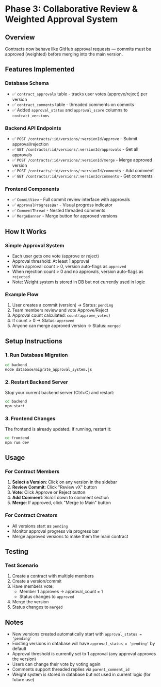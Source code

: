 # Phase 3: Collaborative Review & Weighted Approval System

## Overview

Contracts now behave like GitHub approval requests — commits must be approved (weighted) before merging into the main version.

## Features Implemented

### Database Schema
- ✅ `contract_approvals` table - tracks user votes (approve/reject) per version
- ✅ `contract_comments` table - threaded comments on commits
- ✅ Added `approval_status` and `approval_score` columns to `contract_versions`

### Backend API Endpoints
- ✅ `POST /contracts/:id/versions/:versionId/approve` - Submit approval/rejection
- ✅ `GET /contracts/:id/versions/:versionId/approvals` - Get all approvals
- ✅ `POST /contracts/:id/versions/:versionId/merge` - Merge approved version
- ✅ `POST /contracts/:id/versions/:versionId/comments` - Add comment
- ✅ `GET /contracts/:id/versions/:versionId/comments` - Get comments

### Frontend Components
- ✅ `CommitView` - Full commit review interface with approvals
- ✅ `ApprovalProgressBar` - Visual progress indicator
- ✅ `CommentThread` - Nested threaded comments
- ✅ `MergeBanner` - Merge button for approved versions

## How It Works

### Simple Approval System
- Each user gets one vote (approve or reject)
- Approval threshold: At least 1 approval
- When approval count > 0, version auto-flags as `approved`
- When rejection count > 0 and no approvals, version auto-flags as `rejected`
- Note: Weight system is stored in DB but not currently used in logic

### Example Flow
1. User creates a commit (version) → Status: `pending`
2. Team members review and vote Approve/Reject
3. Approval count calculated: `count(approve_votes)`
4. If count > 0 → Status: `approved`
5. Anyone can merge approved version → Status: `merged`

## Setup Instructions

### 1. Run Database Migration

```bash
cd backend
node database/migrate_approval_system.js
```

### 2. Restart Backend Server

Stop your current backend server (Ctrl+C) and restart:

```bash
cd backend
npm start
```

### 3. Frontend Changes

The frontend is already updated. If running, restart it:

```bash
cd frontend
npm run dev
```

## Usage

### For Contract Members

1. **Select a Version**: Click on any version in the sidebar
2. **Review Commit**: Click "Review vX" button
3. **Vote**: Click Approve or Reject button
4. **Add Comment**: Scroll down to comment section
5. **Merge**: If approved, click "Merge to Main" button

### For Contract Creators

- All versions start as `pending`
- Monitor approval progress via progress bar
- Merge approved versions to make them the main contract

## Testing

### Test Scenario

1. Create a contract with multiple members
2. Create a version/commit
3. Have members vote:
   - Member 1 approves → approval_count = 1
   - Status changes to `approved`
4. Merge the version
5. Status changes to `merged`

## Notes

- New versions created automatically start with `approval_status = 'pending'`
- Existing versions in database will have `approval_status = 'pending'` by default
- Approval threshold is currently set to 1 approval (any approval approves the version)
- Users can change their vote by voting again
- Comments support threaded replies via `parent_comment_id`
- Weight system is stored in database but not used in current logic (for future use)

